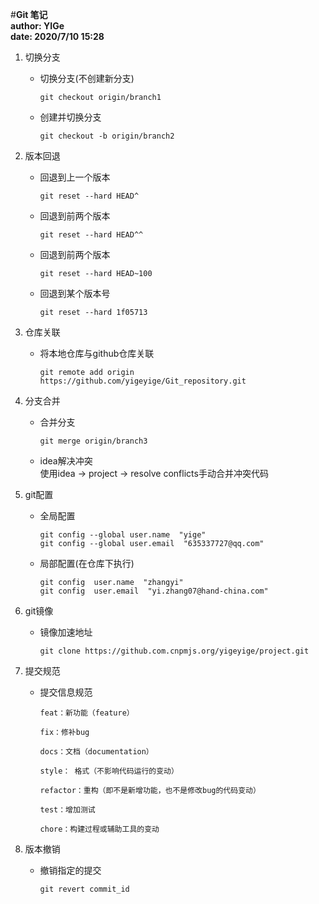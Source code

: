 #**Git 笔记**  
**author: YIGe**  
**date: 2020/7/10 15:28**  

1. 切换分支  
    + 切换分支(不创建新分支)    
        ```git命令
        git checkout origin/branch1
        ```
    + 创建并切换分支  
        ```git命令
        git checkout -b origin/branch2
        ```
        
2. 版本回退  
    + 回退到上一个版本  
        ```git命令
        git reset --hard HEAD^
        ```
    + 回退到前两个版本
        ```git命令
        git reset --hard HEAD^^
        ```
    + 回退到前两个版本
        ```git命令
        git reset --hard HEAD~100
        ```
    + 回退到某个版本号
        ```git命令
        git reset --hard 1f05713
        ```

3. 仓库关联
    + 将本地仓库与github仓库关联  
        ```git命令
        git remote add origin https://github.com/yigeyige/Git_repository.git
        ```
        
4. 分支合并  
    + 合并分支
        ```git命令
        git merge origin/branch3
        ```
    + idea解决冲突  
        使用idea -> project -> resolve conflicts手动合并冲突代码
        
5. git配置  
    + 全局配置  
        ```git命令
        git config --global user.name  "yige"  
        git config --global user.email  "635337727@qq.com"
        ```
    + 局部配置(在仓库下执行)  
        ```git命令
        git config  user.name  "zhangyi"  
        git config  user.email  "yi.zhang07@hand-china.com"
        ```
        
6. git镜像
    + 镜像加速地址
        ```git命令
        git clone https://github.com.cnpmjs.org/yigeyige/project.git
        ```
        
7. 提交规范  
    + 提交信息规范  
        ```信息
        feat：新功能（feature）
        
        fix：修补bug
        
        docs：文档（documentation）
        
        style： 格式（不影响代码运行的变动）
        
        refactor：重构（即不是新增功能，也不是修改bug的代码变动）
        
        test：增加测试
        
        chore：构建过程或辅助工具的变动
        ```
      
8. 版本撤销 
    + 撤销指定的提交   
        ```shell script
        git revert commit_id
        ```
